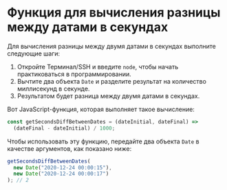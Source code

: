 # Функция для вычисления разницы между датами в секундах

Для вычисления разницы между двумя датами в секундах выполните следующие шаги:

1. Откройте Терминал/SSH и введите `node`, чтобы начать практиковаться в программировании.
2. Вычтите два объекта `Date` и разделите результат на количество миллисекунд в секунде.
3. Результатом будет разница между двумя датами в секундах.

Вот JavaScript-функция, которая выполняет такое вычисление:

```js
const getSecondsDiffBetweenDates = (dateInitial, dateFinal) =>
  (dateFinal - dateInitial) / 1000;
```

Чтобы использовать эту функцию, передайте два объекта `Date` в качестве аргументов, как показано ниже:

```js
getSecondsDiffBetweenDates(
  new Date("2020-12-24 00:00:15"),
  new Date("2020-12-24 00:00:17")
); // 2
```
